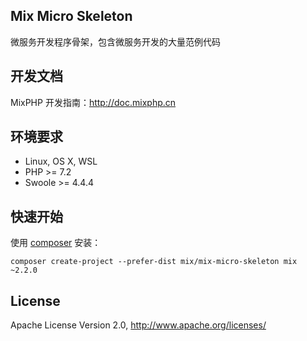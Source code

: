 ## Mix Micro Skeleton

微服务开发程序骨架，包含微服务开发的大量范例代码

## 开发文档

MixPHP 开发指南：http://doc.mixphp.cn

## 环境要求

* Linux, OS X, WSL
* PHP >= 7.2
* Swoole >= 4.4.4

## 快速开始

使用 [composer](https://www.phpcomposer.com/) 安装：

```shell
composer create-project --prefer-dist mix/mix-micro-skeleton mix ~2.2.0
```

## License

Apache License Version 2.0, http://www.apache.org/licenses/
